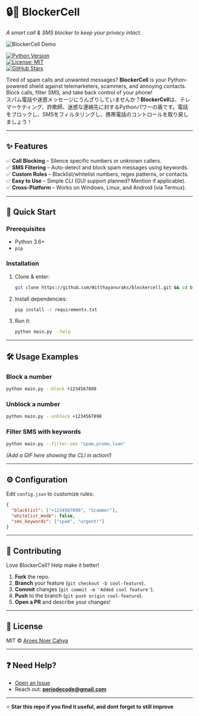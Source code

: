 # 🔒📱 BlockerCell  

*A smart call & SMS blocker to keep your privacy intact.*  

![BlockerCell Demo](https://via.placeholder.com/800x400?text=BlockerCell+Demo+GIF/Image) 

[![Python Version](https://img.shields.io/badge/Python-3.6%2B-blue)](https://www.python.org/)  
[![License: MIT](https://img.shields.io/badge/License-MIT-green)](LICENSE)  
[![GitHub Stars](https://img.shields.io/github/stars/Witthayanuraks/blockercell?style=social)](https://github.com/Witthayanuraks/blockercell)  

Tired of spam calls and unwanted messages? **BlockerCell** is your Python-powered shield against telemarketers, scammers, and annoying contacts. Block calls, filter SMS, and take back control of your phone! <br />
スパム電話や迷惑メッセージにうんざりしていませんか？**BlockerCell**は、テレマーケティング、詐欺師、迷惑な連絡先に対するPythonパワーの盾です。電話をブロックし、SMSをフィルタリングし、携帯電話のコントロールを取り戻しましょう！

---

## ✨ Features  

✅ **Call Blocking** – Silence specific numbers or unknown callers.  
✅ **SMS Filtering** – Auto-detect and block spam messages using keywords.  
✅ **Custom Rules** – Blacklist/whitelist numbers, regex patterns, or contacts.  
✅ **Easy to Use** – Simple CLI (GUI support planned? Mention if applicable).  
✅ **Cross-Platform** – Works on Windows, Linux, and Android (via Termux).  

---

## 🚀 Quick Start  

### Prerequisites  
- Python 3.6+  
- `pip`  

### Installation  
1. Clone & enter:  
   ```bash
   git clone https://github.com/Witthayanuraks/blockercell.git && cd blockercell
   ```
2. Install dependencies:  
   ```bash
   pip install -r requirements.txt
   ```
3. Run it:  
   ```bash
   python main.py --help
   ```

---

## 🛠️ Usage Examples  

### Block a number  
```bash
python main.py --block +1234567890
```  

### Unblock a number  
```bash
python main.py --unblock +1234567890
```  

### Filter SMS with keywords  
```bash
python main.py --filter-sms "spam,promo,loan"
```  

*(Add a GIF here showing the CLI in action!)*  

---

## ⚙️ Configuration  
Edit `config.json` to customize rules:  
```json
{
  "blacklist": ["+1234567890", "Scammer"],
  "whitelist_mode": false,
  "sms_keywords": ["spam", "urgent!"]
}
```

---

## 🤝 Contributing  
Love BlockerCell? Help make it better!  

1. **Fork** the repo.  
2. **Branch** your feature (`git checkout -b cool-feature`).  
3. **Commit** changes (`git commit -m 'Added cool feature'`).  
4. **Push** to the branch (`git push origin cool-feature`).  
5. **Open a PR** and describe your changes!  

---

## 📜 License  
MIT © [Aroes Noer Cahya](https://github.com/Witthayanuraks)  

---

## ❓ Need Help?  
- [Open an Issue](https://github.com/Witthayanuraks/blockercell/issues)  
- Reach out: **periodecode@gmail.com**   

---

⭐ **Star this repo if you find it useful, and dont forget to still improve** 
